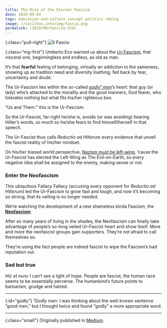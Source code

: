 ```yaml
---
title: The Rise of the Eternal Fascism
date: 2019-09-03
tags: education-and-culture concept politics reblog
image: //cacilhas.info/img/fascio.png
permalink: /2019/09/fascism.html
---
```

[image]: {{{image}}}
[Medium]: https://cacilhas.medium.com/the-rise-of-the-eternal-fascism-bbb9452b9f1b
[nazis-not-social]: https://www.vox.com/2019/3/27/18283879/nazism-socialism-hitler-gop-brooks-gohmert
[neofascism]: https://www.britannica.com/topic/fascism/Neofascism
[Ur-Fascism]: http://interglacial.com/pub/text/Umberto_Eco_-_Eternal_Fascism.html

{:class="pull-right"} ![Il Fascio][image]

{:class="mg-first"} Umberto Eco warned us about the [Ur-Fascism][], that
visceral one, beginningless and endless, as old as man.

It’s that **fearful** feeling of belonging, virtually an addiction to the
sameness, showing up as tradition need and diversity loathing; fed back by fear,
uncertainty and doubt.

The Ur-Fascism lies within the so-called [*godly*¹ *men*](#godly)’s heart: that
guy (or lady) who’s attached to the morality and the good manners, God fearer,
who tolerates nothing but what fits his/her righteous box.

“Us and Them:” this is the Ur-Fascism.

So the Ur-Fascist, far-right he/she is, avoids (or was avoiding) hearing
Hitler’s words, so much so he/she fears to find himself/herself in that speech.

The Ur-Fascist thus calls *Reductio ad Hitlerum* every evidence that unveil the
fascist reality of his/her mindset.

On his/her biased world perspective,
[Nazism *must* be left-wing][nazis-not-social], ’cause the Ur-Fascist has
elected the Left-Wing as The Evil-on-Earth, so every negative idea shall be
assigned to the enemy, making sense or not.

### Enter the Neofascism

This ubiquitous Fallacy Fallacy (accusing every opponent for
*Reductio ad Hitlerum*) led the Ur-Fascism to grow fast and tough, and now it’s
becoming so strong, that its veiling is no longer needed.

We’re watching the development of a new shameless kinda Fascism, the
[**Neofascism**][neofascism].

After so many years of living in the shades, the Neofascism can finally take
advantage of people’s so-long veiled Ur-Fascist heart and show itself. More and
more the neofascist groups gain supporters. They’re not afraid to call
themselves so.

They’re using the fact people are indeed fascist to wipe the Fascism’s bad
reputation out.

### Sad but true

*Hic et nunc* I can’t see a light of hope. People are fascist, the human race
seems to be essentially perverse. The humankind’s future points to barbarism,
grudge and hatred.

-----

{:id="godly"} ¹*Godly men*: I was thinking about the well-known sentence “good
men,” but I thought twice and found “godly” a more appropriate word.

-----

{:class="small"} Originally published in [Medium][].
